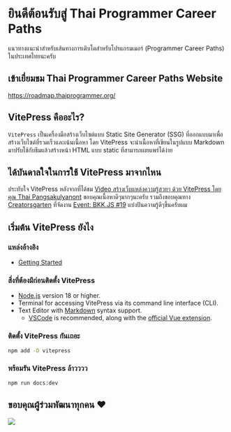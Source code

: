 # ยินดีต้อนรับสู่ Thai Programmer Career Paths 
แนวทางแนะนำสำหรับเส้นทางการเติบโตสำหรับโปรแกรมเมอร์ (Programmer Career Paths) ในประเทศไทยนะครับ

## เข้าเยี่ยมชม Thai Programmer Career Paths Website
https://roadmap.thaiprogrammer.org/

## VitePress คืออะไร?
`VitePress` เป็นเครื่องมือสร้างเว็บไซต์แบบ Static Site Generator (SSG) ที่ออกแบบมาเพื่อสร้างเว็บไซต์ที่รวดเร็วและเน้นเนื้อหา โดย VitePress จะนำเนื้อหาที่เขียนในรูปแบบ Markdown มาปรับใช้กับธีมแล้วสร้างหน้า HTML แบบ static ที่สามารถเผยแพร่ได้ง่าย

## ได้บันดาลใจในการใช้ VitePress มาจากไหน
ประทับใจ VitePress หลังจากที่ได้ชม [Video สร้างเว็บแหล่งความรู้สวยๆ ด้วย VitePress โดยคุณ Thai Pangsakulyanont](https://www.youtube.com/watch?v=szr7swXqPSw)
ขอบคุณเนื้อหาดีๆมากๆนะครับ 
รวมถึงขอบคุณทาง [Creatorsgarten](https://www.youtube.com/@creatorsgarten) ที่จัดงาน [Event: BKK.JS #19](https://creatorsgarten.org/event/bkkjs19) แบ่งปันความรู้ดีๆขึ้นครับผม

## เริ่มต้น VitePress ยังไง
### แหล่งอ้างอิง
- [Getting Started](https://vitepress.dev/guide/getting-started)

### สิ่งที่ต้องมีก่อนติดตั้ง VitePress
- [Node.js](https://nodejs.org/) version 18 or higher.
- Terminal for accessing VitePress via its command line interface (CLI).
- Text Editor with [Markdown](https://en.wikipedia.org/wiki/Markdown) syntax support.
   - [VSCode](https://code.visualstudio.com/) is recommended, along with the [official Vue extension](https://marketplace.visualstudio.com/items?itemName=Vue.volar).

### ติดตั้ง VitePress กันเถอะ
```bash
npm add -D vitepress
```

### พร้อมรัน VitePress ล้าวววว
```bash
npm run docs:dev
```
## ขอบคุณผู้ร่วมพัฒนาทุกคน ❤

 <a href = "https://contrib.rocks/image?repo=ThaiProgrammer/tpa-path">
   <img src = "https://contrib.rocks/image?repo=ThaiProgrammer/tpa-path"/>
 </a>
